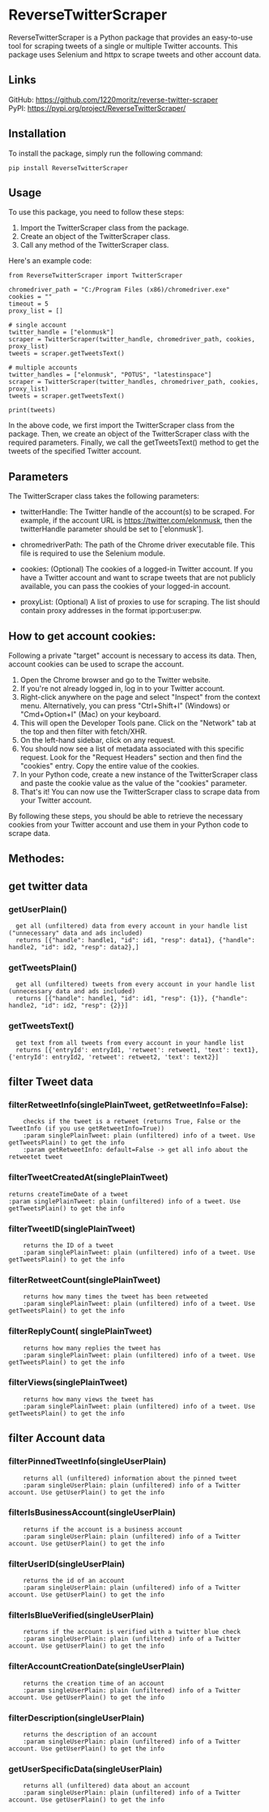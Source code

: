 # ReverseTwitterScraper
ReverseTwitterScraper is a Python package that provides an easy-to-use tool for scraping tweets of a single or multiple Twitter accounts. This package uses Selenium and httpx to scrape tweets and other account data.

## Links
GitHub: https://github.com/1220moritz/reverse-twitter-scraper  
PyPI: https://pypi.org/project/ReverseTwitterScraper/

## Installation
To install the package, simply run the following command:
```
pip install ReverseTwitterScraper
```

## Usage
To use this package, you need to follow these steps:

1. Import the TwitterScraper class from the package.  
2. Create an object of the TwitterScraper class.  
3. Call any method of the TwitterScraper class.  

Here's an example code:
```
from ReverseTwitterScraper import TwitterScraper

chromedriver_path = "C:/Program Files (x86)/chromedriver.exe"
cookies = ""
timeout = 5
proxy_list = []

# single account
twitter_handle = ["elonmusk"]
scraper = TwitterScraper(twitter_handle, chromedriver_path, cookies, proxy_list)
tweets = scraper.getTweetsText()

# multiple accounts
twitter_handles = ["elonmusk", "POTUS", "latestinspace"]
scraper = TwitterScraper(twitter_handles, chromedriver_path, cookies, proxy_list)
tweets = scraper.getTweetsText()

print(tweets)
```

In the above code, we first import the TwitterScraper class from the package. Then, we create an object of the TwitterScraper class with the required parameters.
Finally, we call the getTweetsText() method to get the tweets of the specified Twitter account.

## Parameters
The TwitterScraper class takes the following parameters:

- twitterHandle: The Twitter handle of the account(s) to be scraped. For example, if the account URL is https://twitter.com/elonmusk, then the twitterHandle parameter should be set to ['elonmusk'].

- chromedriverPath: The path of the Chrome driver executable file. This file is required to use the Selenium module.

- cookies: (Optional) The cookies of a logged-in Twitter account. If you have a Twitter account and want to scrape tweets that are not publicly available, you can pass the cookies of your logged-in account.

- proxyList: (Optional) A list of proxies to use for scraping. The list should contain proxy addresses in the format ip:port:user:pw.


## How to get account cookies:
Following a private "target" account is necessary to access its data. Then, account cookies can be used to scrape the account.
1. Open the Chrome browser and go to the Twitter website.
2. If you're not already logged in, log in to your Twitter account.
3. Right-click anywhere on the page and select "Inspect" from the context menu. Alternatively, you can press "Ctrl+Shift+I" (Windows) or "Cmd+Option+I" (Mac) on your keyboard.
4. This will open the Developer Tools pane. Click on the "Network" tab at the top and then filter with fetch/XHR.
5. On the left-hand sidebar, click on any request.
6. You should now see a list of metadata associated with this specific request. Look for the "Request Headers" section and then find the "cookies" entry. Copy the entire value of the cookies.
7. In your Python code, create a new instance of the TwitterScraper class and paste the cookie value as the value of the "cookies" parameter.
8. That's it! You can now use the TwitterScraper class to scrape data from your Twitter account.  

By following these steps, you should be able to retrieve the necessary cookies from your Twitter account and use them in your Python code to scrape data.

## Methodes:

## get twitter data
### getUserPlain()
      get all (unfiltered) data from every account in your handle list ("unnecessary" data and ads included)
      returns [{"handle": handle1, "id": id1, "resp": data1}, {"handle": handle2, "id": id2, "resp": data2},]

### getTweetsPlain()
      get all (unfiltered) tweets from every account in your handle list (unnecessary data and ads included)
      returns [{"handle": handle1, "id": id1, "resp": {1}}, {"handle": handle2, "id": id2, "resp": {2}}]
     
### getTweetsText()
      get text from all tweets from every account in your handle list
      returns [{'entryId': entryId1, 'retweet': retweet1, 'text': text1}, {'entryId': entryId2, 'retweet': retweet2, 'text': text2}]


## filter Tweet data
### filterRetweetInfo(singlePlainTweet, getRetweetInfo=False):
        checks if the tweet is a retweet (returns True, False or the TweetInfo (if you use getRetweetInfo=True))
        :param singlePlainTweet: plain (unfiltered) info of a tweet. Use getTweetsPlain() to get the info
        :param getRetweetInfo: default=False -> get all info about the retweetet tweet
      
### filterTweetCreatedAt(singlePlainTweet)
    returns createTimeDate of a tweet
    :param singlePlainTweet: plain (unfiltered) info of a tweet. Use getTweetsPlain() to get the info

### filterTweetID(singlePlainTweet)
        returns the ID of a tweet
        :param singlePlainTweet: plain (unfiltered) info of a tweet. Use getTweetsPlain() to get the info

### filterRetweetCount(singlePlainTweet)
        returns how many times the tweet has been retweeted
        :param singlePlainTweet: plain (unfiltered) info of a tweet. Use getTweetsPlain() to get the info

### filterReplyCount( singlePlainTweet)
        returns how many replies the tweet has
        :param singlePlainTweet: plain (unfiltered) info of a tweet. Use getTweetsPlain() to get the info

### filterViews(singlePlainTweet)
        returns how many views the tweet has
        :param singlePlainTweet: plain (unfiltered) info of a tweet. Use getTweetsPlain() to get the info


## filter Account data
### filterPinnedTweetInfo(singleUserPlain)
        returns all (unfiltered) information about the pinned tweet
		:param singleUserPlain: plain (unfiltered) info of a Twitter account. Use getUserPlain() to get the info

### filterIsBusinessAccount(singleUserPlain)
        returns if the account is a business account
        :param singleUserPlain: plain (unfiltered) info of a Twitter account. Use getUserPlain() to get the info

### filterUserID(singleUserPlain)
        returns the id of an account
        :param singleUserPlain: plain (unfiltered) info of a Twitter account. Use getUserPlain() to get the info

### filterIsBlueVerified(singleUserPlain)
        returns if the account is verified with a twitter blue check
        :param singleUserPlain: plain (unfiltered) info of a Twitter account. Use getUserPlain() to get the info

### filterAccountCreationDate(singleUserPlain)
        returns the creation time of an account
        :param singleUserPlain: plain (unfiltered) info of a Twitter account. Use getUserPlain() to get the info

### filterDescription(singleUserPlain)
        returns the description of an account
        :param singleUserPlain: plain (unfiltered) info of a Twitter account. Use getUserPlain() to get the info

### getUserSpecificData(singleUserPlain)
        returns all (unfiltered) data about an account
        :param singleUserPlain: plain (unfiltered) info of a Twitter account. Use getUserPlain() to get the info
